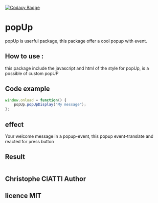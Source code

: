 [![Codacy Badge](https://api.codacy.com/project/badge/Grade/2a51fb52ff31429c9b8f963348d2d2f2)](https://www.codacy.com/app/ChristopheCIATTI/popUp?utm_source=github.com&amp;utm_medium=referral&amp;utm_content=ChristopheCIATTI/popUp&amp;utm_campaign=Badge_Grade)

# popUp

popUp is userful package, this package offer a cool popup with event. 


## How to use : 
this package include the javascript and html of the style for popUp,
is a possible of custom popUP

## Code example  
```js
window.onload = function() {
    popUp.popUpDisplay("My message");
};
```
## effect

Your welcome message in a popup-event, this popup event-translate and reacted for press button

## Result

<a href="http://zupimages.net/viewer.php?id=18/17/23d9.png"><img src="https://zupimages.net/up/18/17/23d9.png" alt="" /></a>

## Christophe CIATTI Author

## licence MIT


